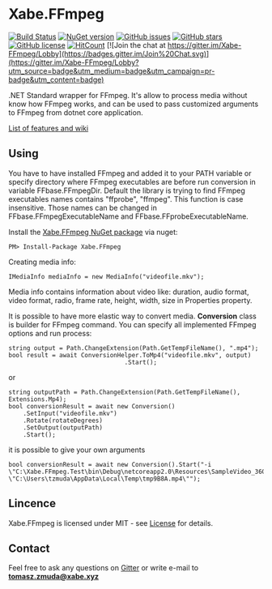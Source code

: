 # Xabe.FFmpeg  
[![Build Status](https://travis-ci.org/tomaszzmuda/Xabe.FFmpeg.svg?branch=master)](https://travis-ci.org/tomaszzmuda/Xabe.FFmpeg)
[![NuGet version](https://badge.fury.io/nu/Xabe.FFmpeg.svg)](https://badge.fury.io/nu/Xabe.FFmpeg)
[![GitHub issues](https://img.shields.io/github/issues/tomaszzmuda/Xabe.FFmpeg.svg)](https://github.com/tomaszzmuda/Xabe.FFmpeg/issues)
[![GitHub stars](https://img.shields.io/github/stars/tomaszzmuda/Xabe.FFmpeg.svg)](https://github.com/tomaszzmuda/Xabe.FFmpeg/stargazers)
[![GitHub license](https://img.shields.io/badge/license-MIT-blue.svg)](https://raw.githubusercontent.com/tomaszzmuda/Xabe.FFmpeg/master/LICENSE.md)
[![HitCount](http://hits.dwyl.io/tomaszzmuda/Xabe.FFmpeg.svg)](http://hits.dwyl.io/tomaszzmuda/Xabe.FFmpeg)
[![Join the chat at https://gitter.im/Xabe-FFmpeg/Lobby](https://badges.gitter.im/Join%20Chat.svg)](https://gitter.im/Xabe-FFmpeg/Lobby?utm_source=badge&utm_medium=badge&utm_campaign=pr-badge&utm_content=badge)


.NET Standard wrapper for FFmpeg. It's allow to process media without know how FFmpeg works, and can be used to pass customized arguments to FFmpeg from dotnet core application.


[List of features and wiki](https://github.com/tomaszzmuda/Xabe.FFmpeg/wiki)

## Using ##

You have to have installed FFmpeg and added it to your PATH variable or specify directory where FFmpeg executables are before run conversion in variable FFbase.FFmpegDir.
Default the library is trying to find FFmpeg executables names contains "ffprobe", "ffmpeg". This function is case insensitive. Those names can be changed in FFbase.FFmpegExecutableName and FFbase.FFprobeExecutableName.

Install the [Xabe.FFmpeg NuGet package](https://www.nuget.org/packages/Xabe.FFmpeg) via nuget:

	PM> Install-Package Xabe.FFmpeg
	
Creating media info:

	IMediaInfo mediaInfo = new MediaInfo("videofile.mkv");
	
Media info contains information about video like: duration, audio format, video format, radio, frame rate, height, width, size in Properties property.

It is possible to have more elastic way to convert media. **Conversion** class is builder for FFmpeg command. You can specify all implemented FFmpeg options and run process:
	
	string output = Path.ChangeExtension(Path.GetTempFileName(), ".mp4");
	bool result = await ConversionHelper.ToMp4("videofile.mkv", output)
                                    .Start();

or

	string outputPath = Path.ChangeExtension(Path.GetTempFileName(), Extensions.Mp4);
	bool conversionResult = await new Conversion()
		.SetInput("videofile.mkv")
		.Rotate(rotateDegrees)
		.SetOutput(outputPath)
		.Start();

it is possible to give your own arguments

	bool conversionResult = await new Conversion().Start("-i \"C:\Xabe.FFmpeg.Test\bin\Debug\netcoreapp2.0\Resources\SampleVideo_360x240_1mb.mkv\" \"C:\Users\tzmuda\AppData\Local\Temp\tmp9B8A.mp4\"");

## Lincence ##

Xabe.FFmpeg is licensed under MIT - see [License](LICENSE.md) for details.

## Contact ##

Feel free to ask any questions on [Gitter](https://gitter.im/Xabe-FFmpeg/Lobby# "Gitter") or write e-mail  to **tomasz.zmuda@xabe.xyz**